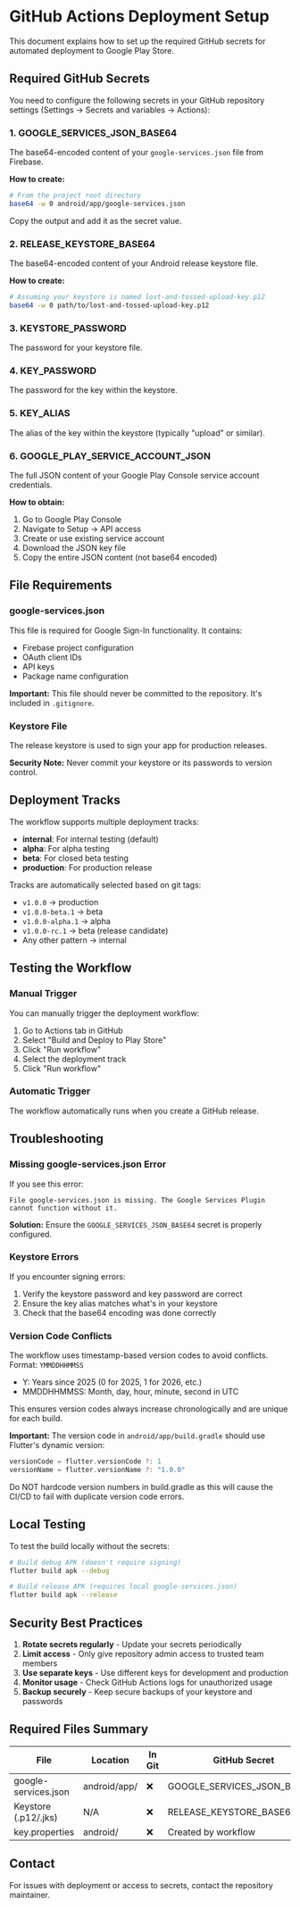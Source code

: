 # GitHub Actions Deployment Setup

This document explains how to set up the required GitHub secrets for automated deployment to Google Play Store.

## Required GitHub Secrets

You need to configure the following secrets in your GitHub repository settings (Settings → Secrets and variables → Actions):

### 1. **GOOGLE_SERVICES_JSON_BASE64**
The base64-encoded content of your `google-services.json` file from Firebase.

**How to create:**
```bash
# From the project root directory
base64 -w 0 android/app/google-services.json
```
Copy the output and add it as the secret value.

### 2. **RELEASE_KEYSTORE_BASE64**
The base64-encoded content of your Android release keystore file.

**How to create:**
```bash
# Assuming your keystore is named lost-and-tossed-upload-key.p12
base64 -w 0 path/to/lost-and-tossed-upload-key.p12
```

### 3. **KEYSTORE_PASSWORD**
The password for your keystore file.

### 4. **KEY_PASSWORD**
The password for the key within the keystore.

### 5. **KEY_ALIAS**
The alias of the key within the keystore (typically "upload" or similar).

### 6. **GOOGLE_PLAY_SERVICE_ACCOUNT_JSON**
The full JSON content of your Google Play Console service account credentials.

**How to obtain:**
1. Go to Google Play Console
2. Navigate to Setup → API access
3. Create or use existing service account
4. Download the JSON key file
5. Copy the entire JSON content (not base64 encoded)

## File Requirements

### google-services.json
This file is required for Google Sign-In functionality. It contains:
- Firebase project configuration
- OAuth client IDs
- API keys
- Package name configuration

**Important:** This file should never be committed to the repository. It's included in `.gitignore`.

### Keystore File
The release keystore is used to sign your app for production releases. 

**Security Note:** Never commit your keystore or its passwords to version control.

## Deployment Tracks

The workflow supports multiple deployment tracks:
- **internal**: For internal testing (default)
- **alpha**: For alpha testing
- **beta**: For closed beta testing
- **production**: For production release

Tracks are automatically selected based on git tags:
- `v1.0.0` → production
- `v1.0.0-beta.1` → beta
- `v1.0.0-alpha.1` → alpha
- `v1.0.0-rc.1` → beta (release candidate)
- Any other pattern → internal

## Testing the Workflow

### Manual Trigger
You can manually trigger the deployment workflow:
1. Go to Actions tab in GitHub
2. Select "Build and Deploy to Play Store"
3. Click "Run workflow"
4. Select the deployment track
5. Click "Run workflow"

### Automatic Trigger
The workflow automatically runs when you create a GitHub release.

## Troubleshooting

### Missing google-services.json Error
If you see this error:
```
File google-services.json is missing. The Google Services Plugin cannot function without it.
```

**Solution:** Ensure the `GOOGLE_SERVICES_JSON_BASE64` secret is properly configured.

### Keystore Errors
If you encounter signing errors:
1. Verify the keystore password and key password are correct
2. Ensure the key alias matches what's in your keystore
3. Check that the base64 encoding was done correctly

### Version Code Conflicts
The workflow uses timestamp-based version codes to avoid conflicts. Format: `YMMDDHHMMSS`
- Y: Years since 2025 (0 for 2025, 1 for 2026, etc.)
- MMDDHHMMSS: Month, day, hour, minute, second in UTC

This ensures version codes always increase chronologically and are unique for each build.

**Important:** The version code in `android/app/build.gradle` should use Flutter's dynamic version:
```gradle
versionCode = flutter.versionCode ?: 1
versionName = flutter.versionName ?: "1.0.0"
```

Do NOT hardcode version numbers in build.gradle as this will cause the CI/CD to fail with duplicate version code errors.

## Local Testing

To test the build locally without the secrets:
```bash
# Build debug APK (doesn't require signing)
flutter build apk --debug

# Build release APK (requires local google-services.json)
flutter build apk --release
```

## Security Best Practices

1. **Rotate secrets regularly** - Update your secrets periodically
2. **Limit access** - Only give repository admin access to trusted team members
3. **Use separate keys** - Use different keys for development and production
4. **Monitor usage** - Check GitHub Actions logs for unauthorized usage
5. **Backup securely** - Keep secure backups of your keystore and passwords

## Required Files Summary

| File | Location | In Git | GitHub Secret |
|------|----------|---------|---------------|
| google-services.json | android/app/ | ❌ | GOOGLE_SERVICES_JSON_BASE64 |
| Keystore (.p12/.jks) | N/A | ❌ | RELEASE_KEYSTORE_BASE64 |
| key.properties | android/ | ❌ | Created by workflow |

## Contact

For issues with deployment or access to secrets, contact the repository maintainer.
